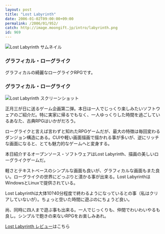 ```yaml
---
layout: post
title: "Lost Labyrinth"
date: 2006-01-02T09:00:00+09:00
permalink: /2006/01/952/
catch: http://image.moongift.jp/intro/labyrinth.png
id: 969
---
```

 ![Lost Labyrinth サムネイル](http://image.moongift.jp/intro/labyrinth.t.png "Lost Labyrinth サムネイル")
  

### グラフィカル・ローグライク
  
グラフィカルの綺麗なローグライクRPGです。  
<!--more-->  

### グラフィカル・ローグライク
  

![Lost Labyrinth スクリーンショット](http://image.moongift.jp/intro/labyrinth.png "Lost Labyrinth スクリーンショット")

  

正月三が日に送るゲーム企画第二弾。本日は一人でじっくり楽しみたいソフトウェアのご紹介だ。特に実家に帰るでもなく、一人ゆっくりした時間を過ごしているあなた、古典RPGはいかがだろう。

  

ローグライクと言えば言わずと知れたRPGゲームだが、最大の特徴は毎回変わるダンジョン構造にある。CUIや軽い画面描画で描かれる事が多いが、逆にリッチな画面になると、とても魅力的なゲームへと変身する。

  

本日紹介するオープンソース・ソフトウェアはLost Labyrinth、描画の美しいローグライクゲームだ。

  

軽さとテキストベースのシンプルな画面も良いが、グラフィカルな画面もまた良い。ローグライクの世界にどっぷりと漬かる事が出来る。Lost LabyrinthはWindowsとLinuxで提供されている。

  

Lost Labyrinthは大体10?40分程度で終わるようになっているとの事（私はクリアしていないが）。ちょっと空いた時間に遊ぶのにちょうど良い。

  

尚、同時に四人まで遊ぶ事も出来る。一人でじっくりも、仲間でわいわいやるも良し。シンプルで飽きの来ないRPGをお楽しみあれ。

  

[Lost Labyrinth レビュー](http://oss.moongift.jp/review/i-977.html)はこちら

